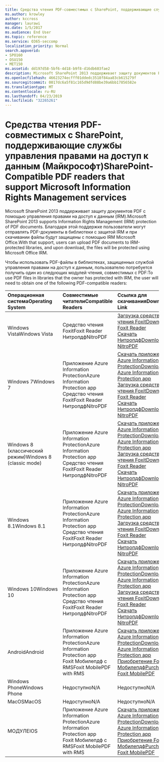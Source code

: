 ```yaml
---
title: Средства чтения PDF-совместимых с SharePoint, поддерживающие службы управления правами на доступ к данным (Майкрософт)
ms.author: krowley
author: kccross
manager: laurawi
ms.date: 1/5/2017
ms.audience: End User
ms.topic: reference
ms.service: O365-seccomp
localization_priority: Normal
search.appverid:
- SPO160
- OSU150
- MET150
ms.assetid: dd197d58-5bf6-4d18-b9f8-d16db603fae2
description: Microsoft SharePoint 2013 поддерживает защиту документов PDF с помощью управления правами на доступ к данным (IRM). Благодаря этой поддержке пользователи могут отправлять PDF-документы в библиотеки с защитой IRM и при скачивании файлы будут защищены с помощью IRM Microsoft Office.
ms.openlocfilehash: 46623274ecfff01ddedc3518f84aa83cb615279f
ms.sourcegitcommit: 0017dc6a5f81c165d9dfd88be39a6bb17856582e
ms.translationtype: MT
ms.contentlocale: ru-RU
ms.lasthandoff: 04/23/2019
ms.locfileid: "32265261"
---
```

# <a name="sharepoint-compatible-pdf-readers-that-support-microsoft-information-rights-management-services"></a><span data-ttu-id="5dc34-104">Средства чтения PDF-совместимых с SharePoint, поддерживающие службы управления правами на доступ к данным (Майкрософт)</span><span class="sxs-lookup"><span data-stu-id="5dc34-104">SharePoint-Compatible PDF readers that support Microsoft Information Rights Management services</span></span>

<span data-ttu-id="5dc34-105">Microsoft SharePoint 2013 поддерживает защиту документов PDF с помощью управления правами на доступ к данным (IRM).</span><span class="sxs-lookup"><span data-stu-id="5dc34-105">Microsoft SharePoint 2013 supports Information Rights Management (IRM) protection of PDF documents.</span></span> <span data-ttu-id="5dc34-106">Благодаря этой поддержке пользователи могут отправлять PDF-документы в библиотеки с защитой IRM и при скачивании файлы будут защищены с помощью IRM Microsoft Office.</span><span class="sxs-lookup"><span data-stu-id="5dc34-106">With that support, users can upload PDF documents to IRM-protected libraries, and upon download, the files will be protected using Microsoft Office IRM.</span></span>
  
<span data-ttu-id="5dc34-107">Чтобы использовать PDF-файлы в библиотеках, защищенных службой управления правами на доступ к данным, пользователю потребуется получить один из следующих модулей чтения, совместимых с PDF:</span><span class="sxs-lookup"><span data-stu-id="5dc34-107">To use PDF files in libraries that the owner has protected with IRM, the user will need to obtain one of the following PDF-compatible readers:</span></span>
  
|<span data-ttu-id="5dc34-108">**Операционная система**</span><span class="sxs-lookup"><span data-stu-id="5dc34-108">**Operating System**</span></span>|<span data-ttu-id="5dc34-109">**Совместимые читатели**</span><span class="sxs-lookup"><span data-stu-id="5dc34-109">**Compatible Readers**</span></span>|<span data-ttu-id="5dc34-110">**Ссылка для скачивания**</span><span class="sxs-lookup"><span data-stu-id="5dc34-110">**Download Link**</span></span>|
|:-----|:-----|:-----|
|<span data-ttu-id="5dc34-111">Windows Vista</span><span class="sxs-lookup"><span data-stu-id="5dc34-111">Windows Vista</span></span>  <br/> |<span data-ttu-id="5dc34-112">Средство чтения Foxit</span><span class="sxs-lookup"><span data-stu-id="5dc34-112">Foxit Reader</span></span>  <br/> <span data-ttu-id="5dc34-113">Нитропдф</span><span class="sxs-lookup"><span data-stu-id="5dc34-113">NitroPDF</span></span>  <br/> |[<span data-ttu-id="5dc34-114">Загрузка средства чтения Foxit</span><span class="sxs-lookup"><span data-stu-id="5dc34-114">Download Foxit Reader</span></span>](https://go.microsoft.com/fwlink/?linkid=253210) <br/> [<span data-ttu-id="5dc34-115">Скачать Нитропдф</span><span class="sxs-lookup"><span data-stu-id="5dc34-115">Download NitroPDF</span></span>](https://www.gonitro.com/pdf-reader) <br/> |
|<span data-ttu-id="5dc34-116">Windows 7</span><span class="sxs-lookup"><span data-stu-id="5dc34-116">Windows 7</span></span>  <br/> |<span data-ttu-id="5dc34-117">Приложение Azure Information Protection</span><span class="sxs-lookup"><span data-stu-id="5dc34-117">Azure Information Protection app</span></span>  <br/> <span data-ttu-id="5dc34-118">Средство чтения Foxit</span><span class="sxs-lookup"><span data-stu-id="5dc34-118">Foxit Reader</span></span>  <br/> <span data-ttu-id="5dc34-119">Нитропдф</span><span class="sxs-lookup"><span data-stu-id="5dc34-119">NitroPDF</span></span>  <br/> |[<span data-ttu-id="5dc34-120">Скачать приложение Azure Information Protection</span><span class="sxs-lookup"><span data-stu-id="5dc34-120">Download Azure Information Protection app</span></span>](https://go.microsoft.com/fwlink/?linkid=837797) <br/> [<span data-ttu-id="5dc34-121">Загрузка средства чтения Foxit</span><span class="sxs-lookup"><span data-stu-id="5dc34-121">Download Foxit Reader</span></span>](https://go.microsoft.com/fwlink/?linkid=253210) <br/> [<span data-ttu-id="5dc34-122">Скачать Нитропдф</span><span class="sxs-lookup"><span data-stu-id="5dc34-122">Download NitroPDF</span></span>](https://www.gonitro.com/pdf-reader) <br/> |
|<span data-ttu-id="5dc34-123">Windows 8 (классический режим)</span><span class="sxs-lookup"><span data-stu-id="5dc34-123">Windows 8 (classic mode)</span></span>  <br/> |<span data-ttu-id="5dc34-124">Приложение Azure Information Protection</span><span class="sxs-lookup"><span data-stu-id="5dc34-124">Azure Information Protection app</span></span>  <br/> <span data-ttu-id="5dc34-125">Средство чтения Foxit</span><span class="sxs-lookup"><span data-stu-id="5dc34-125">Foxit Reader</span></span>  <br/> <span data-ttu-id="5dc34-126">Нитропдф</span><span class="sxs-lookup"><span data-stu-id="5dc34-126">NitroPDF</span></span>  <br/> |[<span data-ttu-id="5dc34-127">Скачать приложение Azure Information Protection</span><span class="sxs-lookup"><span data-stu-id="5dc34-127">Download Azure Information Protection app</span></span>](https://go.microsoft.com/fwlink/?linkid=837797) <br/> [<span data-ttu-id="5dc34-128">Загрузка средства чтения Foxit</span><span class="sxs-lookup"><span data-stu-id="5dc34-128">Download Foxit Reader</span></span>](https://go.microsoft.com/fwlink/?linkid=253210) <br/> [<span data-ttu-id="5dc34-129">Скачать Нитропдф</span><span class="sxs-lookup"><span data-stu-id="5dc34-129">Download NitroPDF</span></span>](https://www.gonitro.com/pdf-reader) <br/> |
|<span data-ttu-id="5dc34-130">Windows 8.1</span><span class="sxs-lookup"><span data-stu-id="5dc34-130">Windows 8.1</span></span>  <br/> |<span data-ttu-id="5dc34-131">Приложение Azure Information Protection</span><span class="sxs-lookup"><span data-stu-id="5dc34-131">Azure Information Protection app</span></span>  <br/> <span data-ttu-id="5dc34-132">Средство чтения Foxit</span><span class="sxs-lookup"><span data-stu-id="5dc34-132">Foxit Reader</span></span>  <br/> <span data-ttu-id="5dc34-133">Нитропдф</span><span class="sxs-lookup"><span data-stu-id="5dc34-133">NitroPDF</span></span>  <br/> |[<span data-ttu-id="5dc34-134">Скачать приложение Azure Information Protection</span><span class="sxs-lookup"><span data-stu-id="5dc34-134">Download Azure Information Protection app</span></span>](https://go.microsoft.com/fwlink/?linkid=837797) <br/> [<span data-ttu-id="5dc34-135">Загрузка средства чтения Foxit</span><span class="sxs-lookup"><span data-stu-id="5dc34-135">Download Foxit Reader</span></span>](https://go.microsoft.com/fwlink/?linkid=253210) <br/> [<span data-ttu-id="5dc34-136">Скачать Нитропдф</span><span class="sxs-lookup"><span data-stu-id="5dc34-136">Download NitroPDF</span></span>](https://www.gonitro.com/pdf-reader) <br/> |
|<span data-ttu-id="5dc34-137">Windows 10</span><span class="sxs-lookup"><span data-stu-id="5dc34-137">Windows 10</span></span>  <br/> |<span data-ttu-id="5dc34-138">Приложение Azure Information Protection</span><span class="sxs-lookup"><span data-stu-id="5dc34-138">Azure Information Protection app</span></span>  <br/> <span data-ttu-id="5dc34-139">Средство чтения Foxit</span><span class="sxs-lookup"><span data-stu-id="5dc34-139">Foxit Reader</span></span>  <br/> <span data-ttu-id="5dc34-140">Нитропдф</span><span class="sxs-lookup"><span data-stu-id="5dc34-140">NitroPDF</span></span>  <br/> |[<span data-ttu-id="5dc34-141">Скачать приложение Azure Information Protection</span><span class="sxs-lookup"><span data-stu-id="5dc34-141">Download Azure Information Protection app</span></span>](https://go.microsoft.com/fwlink/?linkid=837797) <br/> [<span data-ttu-id="5dc34-142">Загрузка средства чтения Foxit</span><span class="sxs-lookup"><span data-stu-id="5dc34-142">Download Foxit Reader</span></span>](https://go.microsoft.com/fwlink/?linkid=253210) <br/> [<span data-ttu-id="5dc34-143">Скачать Нитропдф</span><span class="sxs-lookup"><span data-stu-id="5dc34-143">Download NitroPDF</span></span>](https://www.gonitro.com/pdf-reader) <br/> |
|<span data-ttu-id="5dc34-144">Android</span><span class="sxs-lookup"><span data-stu-id="5dc34-144">Android</span></span>  <br/> |<span data-ttu-id="5dc34-145">Приложение Azure Information Protection</span><span class="sxs-lookup"><span data-stu-id="5dc34-145">Azure Information Protection app</span></span>  <br/> <span data-ttu-id="5dc34-146">Foxit Мобилепдф с RMS</span><span class="sxs-lookup"><span data-stu-id="5dc34-146">Foxit MobilePDF with RMS</span></span>  <br/> |[<span data-ttu-id="5dc34-147">Скачать приложение Azure Information Protection</span><span class="sxs-lookup"><span data-stu-id="5dc34-147">Download Azure Information Protection app</span></span>](https://go.microsoft.com/fwlink/?linkid=836827) <br/> [<span data-ttu-id="5dc34-148">Приобретение Foxit Мобилепдф</span><span class="sxs-lookup"><span data-stu-id="5dc34-148">Purchase Foxit MobilePDF</span></span>](https://play.google.com/store/apps/details?id=com.foxit.mobile.pdf.rms) <br/> |
|<span data-ttu-id="5dc34-149">Windows Phone</span><span class="sxs-lookup"><span data-stu-id="5dc34-149">Windows Phone</span></span>  <br/> |<span data-ttu-id="5dc34-150">Недоступно</span><span class="sxs-lookup"><span data-stu-id="5dc34-150">N/A</span></span>  <br/> |<span data-ttu-id="5dc34-151">Недоступно</span><span class="sxs-lookup"><span data-stu-id="5dc34-151">N/A</span></span>  <br/> |
|<span data-ttu-id="5dc34-152">MacOS</span><span class="sxs-lookup"><span data-stu-id="5dc34-152">MacOS</span></span>  <br/> |<span data-ttu-id="5dc34-153">Недоступно</span><span class="sxs-lookup"><span data-stu-id="5dc34-153">N/A</span></span>  <br/> |<span data-ttu-id="5dc34-154">Недоступно</span><span class="sxs-lookup"><span data-stu-id="5dc34-154">N/A</span></span>  <br/> |
|<span data-ttu-id="5dc34-155">МОДУЛЕ</span><span class="sxs-lookup"><span data-stu-id="5dc34-155">IOS</span></span>  <br/> |<span data-ttu-id="5dc34-156">Приложение Azure Information Protection</span><span class="sxs-lookup"><span data-stu-id="5dc34-156">Azure Information Protection app</span></span>  <br/> <span data-ttu-id="5dc34-157">Foxit Мобилепдф с RMS</span><span class="sxs-lookup"><span data-stu-id="5dc34-157">Foxit MobilePDF with RMS</span></span>  <br/> |[<span data-ttu-id="5dc34-158">Скачать приложение Azure Information Protection</span><span class="sxs-lookup"><span data-stu-id="5dc34-158">Download Azure Information Protection app</span></span>](https://go.microsoft.com/fwlink/?linkid=836828) <br/> [<span data-ttu-id="5dc34-159">Приобретение Foxit Мобилепдф</span><span class="sxs-lookup"><span data-stu-id="5dc34-159">Purchase Foxit MobilePDF</span></span>](https://play.google.com/store/apps/details?id=com.foxit.mobile.pdf.rms) <br/> |
   

